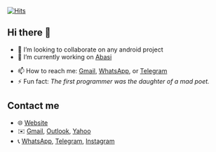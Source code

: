 [![Hits](https://hits.seeyoufarm.com/api/count/incr/badge.svg?url=https%3A%2F%2Fgithub.com%2Fsamueldanda&count_bg=%233DACC8&title_bg=%23555555&icon=tripadvisor.svg&icon_color=%23E7E7E7&title=hits&edge_flat=false)](https://hits.seeyoufarm.com)

## Hi there 👋

- 👯 I’m looking to collaborate on any android project
- 🔭 I’m currently working on [Abasi](https://github.com/samueldanda/Abasi)
<!-- - 🌱 I’m currently learning [Kotlin](https://kotlinlang.org/) -->
- 📫 How to reach me: [Gmail](mailto:dandasamuel1@gmail.com), [WhatsApp](https://wa.me/255679065304), or [Telegram](https://t.me/iamsammysd)
- ⚡ Fun fact: *The first programmer was the daughter of a mad poet.*

## Contact me
- 🌐 [Website](https://samueldanda.com)
- ✉️ [Gmail](mailto:dandasamuel1@gmail.com), [Outlook](mailto:samuelsdanda@outlook.com), [Yahoo](mailto:samuel_danda@yahoo.com)
- 📞 [WhatsApp](https://wa.me/255679065304), [Telegram](https://t.me/iamsammysd), [Instagram](https://www.instagram.com/iamsammysd/)


<!--
## Fun Algo
```javascript
let facialExpression = "/*facial expression*/";

try {
    while (facialExpression == "Smiling") {
        console.log("I am happy!")
    }
  
} catch (ProgrammerFaceException) {
    console.log("Error 404!")
}
```
**samueldanda/samueldanda** is a ✨ _special_ ✨ repository because its `README.md` (this file) appears on your GitHub profile.

Here are some ideas to get you started:

- 🤔 I’m looking for help with ...
- 💬 Ask me about ...- 
- 😄 Pronouns: ...
-->
